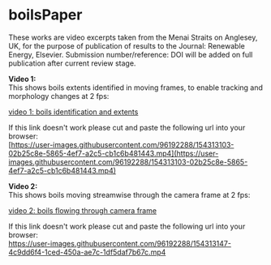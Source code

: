 # boilsPaper

These works are video excerpts taken from the Menai Straits on Anglesey, UK, for the purpose of publication of results to the Journal: Renewable Energy, Elsevier. Submission number/reference: DOI will be added on full publication after current review stage. 

**Video 1:**  
This shows boils extents identified in moving frames, to enable tracking and morphology changes at 2 fps:  

[video 1: boils identification and extents](https://user-images.githubusercontent.com/96192288/154313103-02b25c8e-5865-4ef7-a2c5-cb1c6b481443.mp4/)

If this link doesn't work please cut and paste the following url into your browser:  
[https://user-images.githubusercontent.com/96192288/154313103-02b25c8e-5865-4ef7-a2c5-cb1c6b481443.mp4](https://user-images.githubusercontent.com/96192288/154313103-02b25c8e-5865-4ef7-a2c5-cb1c6b481443.mp4)


**Video 2:**  
This shows boils moving streamwise through the camera frame at 2 fps:  

[video 2: boils flowing through camera frame](https://user-images.githubusercontent.com/96192288/154313147-4c9dd6f4-1ced-450a-ae7c-1df5daf7b67c.mp4/) 

If this link doesn't work please cut and paste the following url into your browser:  
https://user-images.githubusercontent.com/96192288/154313147-4c9dd6f4-1ced-450a-ae7c-1df5daf7b67c.mp4





